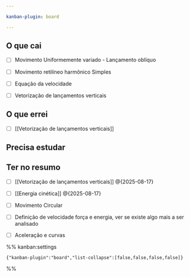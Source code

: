 ```yaml
---

kanban-plugin: board

---
```


## O que cai

- [ ] Movimento Uniformemente variado - Lançamento oblíquo
- [ ] Movimento retilíneo harmônico Simples
- [ ] Equação da velocidade
- [ ] Vetorização de lançamentos verticais


## O que errei

- [ ] [[Vetorização de lançamentos verticais]]


## Precisa estudar



## Ter no resumo

- [ ] [[Vetorização de lançamentos verticais]] @{2025-08-17}
- [ ] [[Energia cinética]] @{2025-08-17}
- [ ] Movimento Circular
- [ ] Definição de velocidade força e energia, ver se existe algo mais a ser analisado
- [ ] Aceleração e curvas




%% kanban:settings
```
{"kanban-plugin":"board","list-collapse":[false,false,false,false]}
```
%%